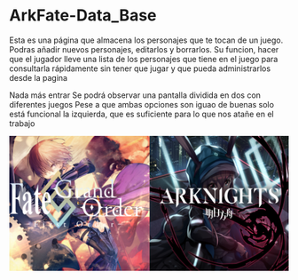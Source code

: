 # ArkFate-Data_Base
Esta es una página que almacena los personajes que te tocan de un juego.
Podras añadir nuevos personajes, editarlos y borrarlos. Su funcion, hacer
que el jugador lleve una lista de los personajes que tiene en el juego 
para consultarla rápidamente sin tener que jugar y que pueda administrarlos
desde la pagina


Nada más entrar Se podrá observar una pantalla dividida en dos con diferentes juegos
Pese a que ambas opciones son iguao de buenas solo está funcional la izquierda, que es
suficiente para lo que nos atañe en el trabajo

<img src="https://raw.githubusercontent.com/SantosLopezLozano/ArkFate-Data_Base/master/imagenes/inicio.png?sanitize=true&raw=true" />

